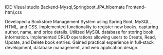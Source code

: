 IDE-Visual studio
Backend-Mysql,Springboot,JPA,hibernate
Frontend-html,css

Developed a Bookstore Management System using Spring Boot, MySQL, HTML, and CSS.
Implemented functionality to register new books, capturing author, name, and price details.
Utilized MySQL database for storing book information.
Implemented CRUD operations allowing users to Create, Read, Update, and Delete book entries.
Gained practical experience in full-stack development, database management, and web application design.
